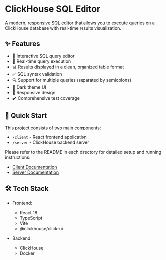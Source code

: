 # ClickHouse SQL Editor

A modern, responsive SQL editor that allows you to execute queries on a ClickHouse database with real-time results visualization.

## ✨ Features

- 📝 Interactive SQL query editor
- 🔄 Real-time query execution
- 📊 Results displayed in a clean, organized table format
- ✅ SQL syntax validation
- 🔍 Support for multiple queries (separated by semicolons)
- 🎨 Dark theme UI
- 📱 Responsive design
- ✔️ Comprehensive test coverage

## 🚀 Quick Start

This project consists of two main components:

- `/client` - React frontend application
- `/server` - ClickHouse backend server

Please refer to the README in each directory for detailed setup and running instructions:
- [Client Documentation](./client/README.md)
- [Server Documentation](./server/README.md)

## 🛠️ Tech Stack

- Frontend:
  - React 18
  - TypeScript
  - Vite
  - @clickhouse/click-ui

- Backend:
  - ClickHouse
  - Docker
